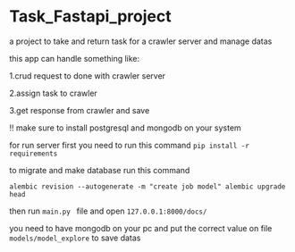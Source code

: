 
# Task_Fastapi_project 



a project to take and return task for a crawler server and manage datas 


this app can handle something like:

1.crud request to done with crawler server 

2.assign task to crawler 

3.get response from crawler and save 


!! make sure to install postgresql and mongodb on your system 

for run server first you need to run this command 
``pip install -r requirements``

to migrate and make database run this command 

`` alembic revision --autogenerate -m "create job model"
alembic upgrade head ``

then run   ``main.py `` file and open ``127.0.0.1:8000/docs/``


you need to have mongodb on your pc and put the correct value on file 
`models/model_explore` to save datas 
